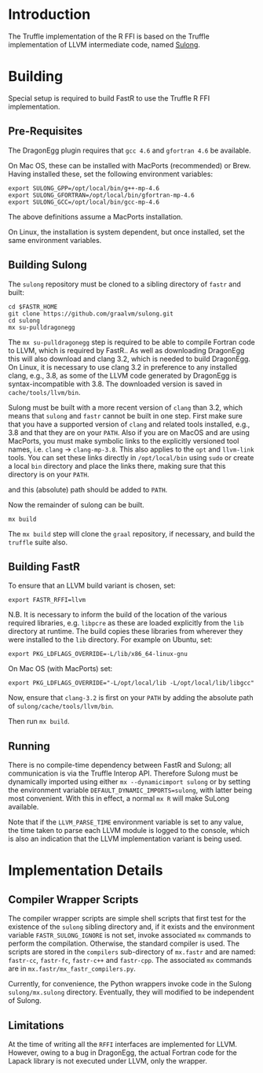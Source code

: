 # Introduction

The Truffle implementation of the R FFI is based on the Truffle implementation of LLVM intermediate code, named [Sulong](https://github.com/graalvm/sulong).


# Building
Special setup is required to build FastR to use the Truffle R FFI implementation.

## Pre-Requisites

The DragonEgg plugin requires that `gcc 4.6` and `gfortran 4.6` be available.

On Mac OS, these can be installed with MacPorts (recommended) or Brew. Having installed these, set the following environment variables:

    export SULONG_GPP=/opt/local/bin/g++-mp-4.6
    export SULONG_GFORTRAN=/opt/local/bin/gfortran-mp-4.6
    export SULONG_GCC=/opt/local/bin/gcc-mp-4.6

The above definitions assume a MacPorts installation.

On Linux, the installation is system dependent, but once installed, set the same environment variables.

## Building Sulong
The `sulong` repository must be cloned to a sibling directory of `fastr` and built:

    cd $FASTR_HOME
    git clone https://github.com/graalvm/sulong.git
    cd sulong
    mx su-pulldragonegg

The `mx su-pulldragonegg` step is required to be able to compile Fortran code to LLVM, which is required by FastR.. As well as downloading DragonEgg this will also download and clang 3.2, which is needed to build DragonEgg. On Linux, it is necessary to use clang 3.2 in preference to any installed clang, e.g., 3.8, as some of the LLVM code generated by DragonEgg is syntax-incompatible with 3.8. The downloaded version is saved in `cache/tools/llvm/bin`.

Sulong must be built with a more recent version of `clang` than 3.2, which means that `sulong` and `fastr` cannot be built in one step.
First make sure that you have a supported version of `clang` and related tools installed, e.g., 3.8 and that they are on your `PATH`. Also if you are on MacOS and are using MacPorts, you must make symbolic links to the explicitly versioned tool names, i.e. `clang` -> `clang-mp-3.8`. This also applies to the `opt` and `llvm-link` tools. You can set these links directly in `/opt/local/bin` using `sudo` or create a local `bin` directory and place the links there, making sure that this directory is on your `PATH`.

 and this (absolute) path should be added to `PATH`.

Now the remainder of sulong can be built.

    mx build

The `mx build` step will clone the `graal` repository, if necessary, and build the `truffle` suite also.

## Building FastR

To ensure that an LLVM build variant is chosen, set:

    export FASTR_RFFI=llvm

N.B. It is necessary to inform the build of the location of the various required libraries, e.g. `libpcre` as these are loaded explicitly from the `lib` directory at runtime. The build copies these libraries from wherever they were installed to the `lib` directory. For example on Ubuntu, set:

    export PKG_LDFLAGS_OVERRIDE=-L/lib/x86_64-linux-gnu

On Mac OS (with MacPorts) set:

    export PKG_LDFLAGS_OVERRIDE="-L/opt/local/lib -L/opt/local/lib/libgcc"

Now, ensure that `clang-3.2` is first on your `PATH` by adding the absolute path of `sulong/cache/tools/llvm/bin`.

Then run `mx build`.

## Running

There is no compile-time dependency between FastR and Sulong; all communication is via the Truffle Interop API. Therefore Sulong must be dynamically imported using either `mx --dynamicimport sulong` or by setting the environment variable `DEFAULT_DYNAMIC_IMPORTS=sulong`, with latter being most convenient. With this in effect, a normal `mx R` will make SuLong available.

Note that if the `LLVM_PARSE_TIME` environment variable is set to any value, the time taken to parse each LLVM module is logged to the console, which is also an indication that the LLVM implementation variant is being used.

# Implementation Details

## Compiler Wrapper Scripts

The compiler wrapper scripts are simple shell scripts that first test for the existence of the `sulong` sibling directory and, if it exists and the environment variable `FASTR_SULONG_IGNORE` is not set, invoke associated `mx` commands to perform the compilation. Otherwise, the standard compiler is used. The scripts are stored in the `compilers` sub-directory of `mx.fastr` and are named: `fastr-cc`, `fastr-fc`, `fastr-c++` and `fastr-cpp`. The associated `mx` commands are in `mx.fastr/mx_fastr_compilers.py`.

Currently, for convenience, the Python wrappers invoke code in the Sulong `sulong/mx.sulong` directory. Eventually, they will modified to be independent of Sulong.

## Limitations
At the time of writing all the `RFFI` interfaces are implemented for LLVM. However, owing to a bug in DragonEgg, the actual Fortran code for the Lapack library is not executed under LLVM, only the wrapper.
